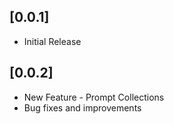 ## [0.0.1] 
* Initial Release
## [0.0.2] 
* New Feature - Prompt Collections
* Bug fixes and improvements
